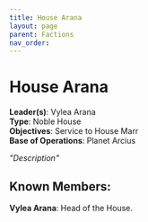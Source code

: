 ```yaml
---
title: House Arana
layout: page
parent: Factions
nav_order: 
---
```

# House Arana

**Leader(s)**: Vylea Arana  
**Type**: Noble House  
**Objectives**: Service to House Marr  
**Base of Operations**: Planet Arcius

*"Description"*

## Known Members:  
**Vylea Arana**: Head of the House.
